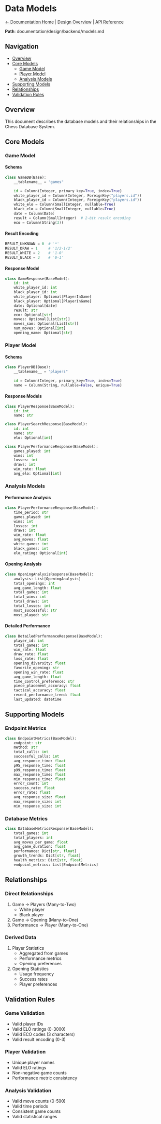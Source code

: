 # Data Models

[← Documentation Home](../../index.md) | [Design Overview](../README.md) | [API Reference](api.md)

**Path**: documentation/design/backend/models.md

## Navigation
- [Overview](#overview)
- [Core Models](#core-models)
  - [Game Model](#game-model)
  - [Player Model](#player-model)
  - [Analysis Models](#analysis-models)
- [Supporting Models](#supporting-models)
- [Relationships](#relationships)
- [Validation Rules](#validation-rules)

## Overview

This document describes the database models and their relationships in the Chess Database System.

## Core Models

### Game Model
#### Schema
```python
class GameDB(Base):
    __tablename__ = "games"
    
    id = Column(Integer, primary_key=True, index=True)
    white_player_id = Column(Integer, ForeignKey("players.id"))
    black_player_id = Column(Integer, ForeignKey("players.id"))
    white_elo = Column(SmallInteger, nullable=True)
    black_elo = Column(SmallInteger, nullable=True)
    date = Column(Date)
    result = Column(SmallInteger)  # 2-bit result encoding
    eco = Column(String(3))
```

#### Result Encoding
```python
RESULT_UNKNOWN = 0  # '*'
RESULT_DRAW = 1     # '1/2-1/2'
RESULT_WHITE = 2    # '1-0'
RESULT_BLACK = 3    # '0-1'
```

#### Response Model
```python
class GameResponse(BaseModel):
    id: int
    white_player_id: int
    black_player_id: int
    white_player: Optional[PlayerInGame]
    black_player: Optional[PlayerInGame]
    date: Optional[date]
    result: str
    eco: Optional[str]
    moves: Optional[List[str]]
    moves_san: Optional[List[str]]
    num_moves: Optional[int]
    opening_name: Optional[str]
```

### Player Model

#### Schema
```python
class PlayerDB(Base):
    __tablename__ = "players"
    
    id = Column(Integer, primary_key=True, index=True)
    name = Column(String, nullable=False, unique=True)
```

#### Response Models
```python
class PlayerResponse(BaseModel):
    id: int
    name: str

class PlayerSearchResponse(BaseModel):
    id: int
    name: str
    elo: Optional[int]

class PlayerPerformanceResponse(BaseModel):
    games_played: int
    wins: int
    losses: int
    draws: int
    win_rate: float
    avg_elo: Optional[int]
```

### Analysis Models

#### Performance Analysis
```python
class PlayerPerformanceResponse(BaseModel):
    time_period: str
    games_played: int
    wins: int
    losses: int
    draws: int
    win_rate: float
    avg_moves: float
    white_games: int
    black_games: int
    elo_rating: Optional[int]
```

#### Opening Analysis
```python
class OpeningAnalysisResponse(BaseModel):
    analysis: List[OpeningAnalysis]
    total_openings: int
    avg_game_length: float
    total_games: int
    total_wins: int
    total_draws: int
    total_losses: int
    most_successful: str
    most_played: str
```

#### Detailed Performance
```python
class DetailedPerformanceResponse(BaseModel):
    player_id: int
    total_games: int
    win_rate: float
    draw_rate: float
    loss_rate: float
    opening_diversity: float
    favorite_opening: str
    opening_win_rate: float
    avg_game_length: float
    time_control_preference: str
    piece_placement_accuracy: float
    tactical_accuracy: float
    recent_performance_trend: float
    last_updated: datetime
```

## Supporting Models

### Endpoint Metrics
```python
class EndpointMetrics(BaseModel):
    endpoint: str
    method: str
    total_calls: int
    successful_calls: int
    avg_response_time: float
    p95_response_time: float
    p99_response_time: float
    max_response_time: float
    min_response_time: float
    error_count: int
    success_rate: float
    error_rate: float
    avg_response_size: float
    max_response_size: int
    min_response_size: int
```

### Database Metrics
```python
class DatabaseMetricsResponse(BaseModel):
    total_games: int
    total_players: int
    avg_moves_per_game: float
    avg_game_duration: float
    performance: Dict[str, float]
    growth_trends: Dict[str, float]
    health_metrics: Dict[str, float]
    endpoint_metrics: List[EndpointMetrics]
```

## Relationships

### Direct Relationships
1. Game → Players (Many-to-Two)
   - White player
   - Black player
2. Game → Opening (Many-to-One)
3. Performance → Player (Many-to-One)

### Derived Data
1. Player Statistics
   - Aggregated from games
   - Performance metrics
   - Opening preferences
2. Opening Statistics
   - Usage frequency
   - Success rates
   - Player preferences

## Validation Rules

### Game Validation
- Valid player IDs
- Valid ELO ratings (0-3000)
- Valid ECO codes (3 characters)
- Valid result encoding (0-3)

### Player Validation
- Unique player names
- Valid ELO ratings
- Non-negative game counts
- Performance metric consistency

### Analysis Validation
- Valid move counts (0-500)
- Valid time periods
- Consistent game counts
- Valid statistical ranges

